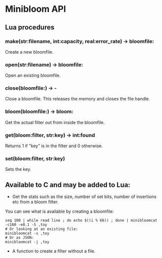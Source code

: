 
# Minibloom API

## Lua procedures

### make(str:filename, int:capacity, real:error_rate) -> bloomfile:
Create a new bloomfile.

### open(str:filename) -> bloomfile:
Open an existing bloomfile.

### close(bloomfile:) -> -
Close a bloomfile.  This releases the memory and closes the file handle.

### bloom(bloomfile:) -> bloom:
Get the actual filter out from inside the bloomfile.

### get(bloom:filter, str:key) -> int:found
Returns 1 if "key" is in the filter and 0 otherwise.

### set(bloom:filter, str:key)
Sets the key.

## Available to C and may be added to Lua:
* Get the stats such as the size, number of set bits, number of insertions etc from a bloom filter.

You can see what is available by creating a bloomfile:

    seq 100 | while read line ; do echo $((i % 66)) ; done | minibloomcat -c100 -e0.1 -S ,toy
    # Or looking at an existing file:
    minibloomcat -s ,toy
    # Or as JSON:
    minibloomcat -j ,toy

* A function to create a filter without a file.

